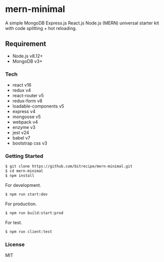# mern-minimal
A simple MongoDB Express.js React.js Node.js (MERN) universal starter kit with code splitting + hot reloading.
## Requirement
  - Node.js v8.12+
  - MongoDB v3+
### Tech
* react v16
* redux v4
* react-router v5
* redux-form v8
* loadable-components v5
* express v4
* mongoose v5
* webpack v4
* enzyme v3
* jest v24
* babel v7
* bootstrap css v3
### Getting Started
```sh
$ git clone https://github.com/bitrecipe/mern-minimal.git
$ cd mern-minimal
$ npm install
```
For development.
```sh
$ npm run start:dev
```
For production.
```sh
$ npm run build:start:prod
```
For test.
```sh
$ npm run client:test
```
### License
MIT
